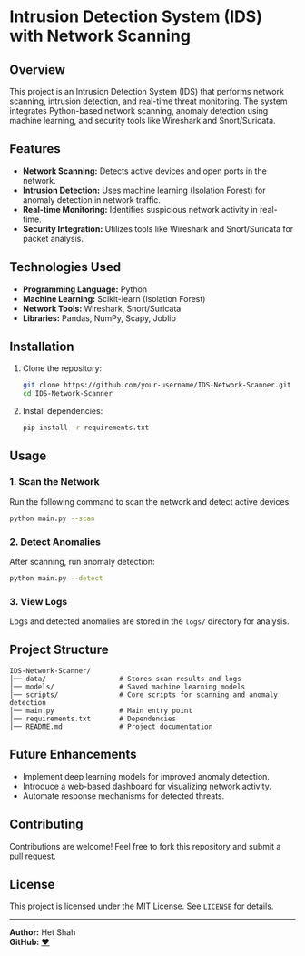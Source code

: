 # Intrusion Detection System (IDS) with Network Scanning

## Overview
This project is an Intrusion Detection System (IDS) that performs network scanning, intrusion detection, and real-time threat monitoring. The system integrates Python-based network scanning, anomaly detection using machine learning, and security tools like Wireshark and Snort/Suricata.

## Features
- **Network Scanning:** Detects active devices and open ports in the network.
- **Intrusion Detection:** Uses machine learning (Isolation Forest) for anomaly detection in network traffic.
- **Real-time Monitoring:** Identifies suspicious network activity in real-time.
- **Security Integration:** Utilizes tools like Wireshark and Snort/Suricata for packet analysis.

## Technologies Used
- **Programming Language:** Python
- **Machine Learning:** Scikit-learn (Isolation Forest)
- **Network Tools:** Wireshark, Snort/Suricata
- **Libraries:** Pandas, NumPy, Scapy, Joblib

## Installation
1. Clone the repository:
   ```sh
   git clone https://github.com/your-username/IDS-Network-Scanner.git
   cd IDS-Network-Scanner
   ```
2. Install dependencies:
   ```sh
   pip install -r requirements.txt
   ```

## Usage
### 1. Scan the Network
Run the following command to scan the network and detect active devices:
```sh
python main.py --scan
```

### 2. Detect Anomalies
After scanning, run anomaly detection:
```sh
python main.py --detect
```

### 3. View Logs
Logs and detected anomalies are stored in the `logs/` directory for analysis.

## Project Structure
```
IDS-Network-Scanner/
│── data/                  # Stores scan results and logs
│── models/                # Saved machine learning models
│── scripts/               # Core scripts for scanning and anomaly detection
│── main.py                # Main entry point
│── requirements.txt       # Dependencies
│── README.md              # Project documentation
```

## Future Enhancements
- Implement deep learning models for improved anomaly detection.
- Introduce a web-based dashboard for visualizing network activity.
- Automate response mechanisms for detected threats.

## Contributing
Contributions are welcome! Feel free to fork this repository and submit a pull request.

## License
This project is licensed under the MIT License. See `LICENSE` for details.

---

**Author:** Het Shah <br>
**GitHub:** [❤](https://github.com/hetshah1432)

